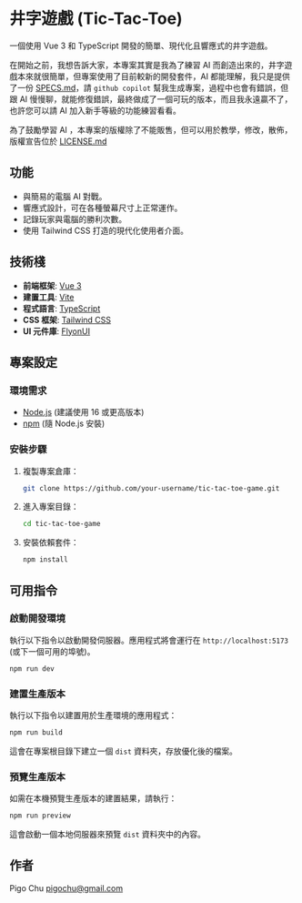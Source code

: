 # 井字遊戲 (Tic-Tac-Toe)

一個使用 Vue 3 和 TypeScript 開發的簡單、現代化且響應式的井字遊戲。

在開始之前，我想告訴大家，本專案其實是我為了練習 AI 而創造出來的，井字遊戲本來就很簡單，但專案使用了目前較新的開發套件，AI 都能理解，我只是提供了一份 [SPECS.md](SPECS.md)，請 `github copilot` 幫我生成專案，過程中也會有錯誤，但跟 AI 慢慢聊，就能修復錯誤，最終做成了一個可玩的版本，而且我永遠贏不了，也許您可以請 AI 加入新手等級的功能練習看看。

為了鼓勵學習 AI ，本專案的版權除了不能販售，但可以用於教學，修改，散佈，版權宣告位於 [LICENSE.md](LICENSE.md)

## 功能

- 與簡易的電腦 AI 對戰。
- 響應式設計，可在各種螢幕尺寸上正常運作。
- 記錄玩家與電腦的勝利次數。
- 使用 Tailwind CSS 打造的現代化使用者介面。

## 技術棧

- **前端框架**: [Vue 3](https://vuejs.org/)
- **建置工具**: [Vite](https://vitejs.dev/)
- **程式語言**: [TypeScript](https://www.typescriptlang.org/)
- **CSS 框架**: [Tailwind CSS](https://tailwindcss.com/)
- **UI 元件庫**: [FlyonUI](https://www.flyonui.com/)

## 專案設定

### 環境需求

- [Node.js](https://nodejs.org/) (建議使用 16 或更高版本)
- [npm](https://www.npmjs.com/) (隨 Node.js 安裝)

### 安裝步驟

1. 複製專案倉庫：
   ```bash
   git clone https://github.com/your-username/tic-tac-toe-game.git
   ```
2. 進入專案目錄：
   ```bash
   cd tic-tac-toe-game
   ```
3. 安裝依賴套件：
   ```bash
   npm install
   ```

## 可用指令

### 啟動開發環境
執行以下指令以啟動開發伺服器。應用程式將會運行在 `http://localhost:5173` (或下一個可用的埠號)。
```bash
npm run dev
```

### 建置生產版本
執行以下指令以建置用於生產環境的應用程式：
```bash
npm run build
```
這會在專案根目錄下建立一個 `dist` 資料夾，存放優化後的檔案。

### 預覽生產版本
如需在本機預覽生產版本的建置結果，請執行：
```bash
npm run preview
```
這會啟動一個本地伺服器來預覽 `dist` 資料夾中的內容。

## 作者

Pigo Chu <pigochu@gmail.com>